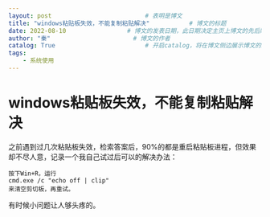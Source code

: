 ```yaml
---
layout: post                          # 表明是博文  
title: "windows粘贴板失效，不能复制粘贴解决"           # 博文的标题  
date: 2022-08-10                 # 博文的发表日期，此日期决定主页上博文的先后顺序  
author: "秦"                       # 博文的作者  
catalog: True                         # 开启catalog，将在博文侧边展示博文的结构  
tags:
    - 系统使用
---
```

# windows粘贴板失效，不能复制粘贴解决

之前遇到过几次粘贴板失效，检索答案后，90%的都是重启粘贴板进程，但效果却不尽人意，记录一个我自己试过后可以的解决办法：

```shell
按下Win+R，运行
cmd.exe /c "echo off | clip" 
来清空剪切板，再重试。
```

有时候小问题让人够头疼的。
